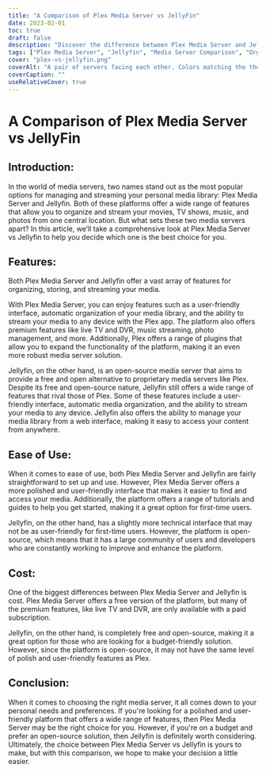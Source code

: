 ```yaml
---
title: "A Comparison of Plex Media Server vs JellyFin"
date: 2023-02-01
toc: true
draft: false
description: "Discover the difference between Plex Media Server and Jellyfin in this comprehensive comparison article for an informed decision on the best media server solution."
tags: ["Plex Media Server", "Jellyfin", "Media Server Comparison", "Organizing Media", "Streaming Media", "Open-Source Media Server", "Budget-Friendly Solution", "User-Friendly Interface", "Automatic Media Organization", "Live TV and DVR", "Music Streaming", "Photo Management", "Open-Source Community"]
cover: "plex-vs-jellyfin.png"
coverAlt: "A pair of servers facing each other. Colors matching the themes of plex, black and orange, and jellyfin, lightblue and purple."
coverCaption: ""
useRelativeCover: true
---
```

# A Comparison of Plex Media Server vs JellyFin

## Introduction:

In the world of media servers, two names stand out as the most popular options for managing and streaming your personal media library: Plex Media Server and Jellyfin. Both of these platforms offer a wide range of features that allow you to organize and stream your movies, TV shows, music, and photos from one central location. But what sets these two media servers apart? In this article, we’ll take a comprehensive look at Plex Media Server vs Jellyfin to help you decide which one is the best choice for you.

## Features:

Both Plex Media Server and Jellyfin offer a vast array of features for organizing, storing, and streaming your media.

With Plex Media Server, you can enjoy features such as a user-friendly interface, automatic organization of your media library, and the ability to stream your media to any device with the Plex app. The platform also offers premium features like live TV and DVR, music streaming, photo management, and more. Additionally, Plex offers a range of plugins that allow you to expand the functionality of the platform, making it an even more robust media server solution.

Jellyfin, on the other hand, is an open-source media server that aims to provide a free and open alternative to proprietary media servers like Plex. Despite its free and open-source nature, Jellyfin still offers a wide range of features that rival those of Plex. Some of these features include a user-friendly interface, automatic media organization, and the ability to stream your media to any device. Jellyfin also offers the ability to manage your media library from a web interface, making it easy to access your content from anywhere.

## Ease of Use:

When it comes to ease of use, both Plex Media Server and Jellyfin are fairly straightforward to set up and use. However, Plex Media Server offers a more polished and user-friendly interface that makes it easier to find and access your media. Additionally, the platform offers a range of tutorials and guides to help you get started, making it a great option for first-time users.

Jellyfin, on the other hand, has a slightly more technical interface that may not be as user-friendly for first-time users. However, the platform is open-source, which means that it has a large community of users and developers who are constantly working to improve and enhance the platform.

## Cost:

One of the biggest differences between Plex Media Server and Jellyfin is cost. Plex Media Server offers a free version of the platform, but many of the premium features, like live TV and DVR, are only available with a paid subscription.

Jellyfin, on the other hand, is completely free and open-source, making it a great option for those who are looking for a budget-friendly solution. However, since the platform is open-source, it may not have the same level of polish and user-friendly features as Plex.

## Conclusion:

When it comes to choosing the right media server, it all comes down to your personal needs and preferences. If you're looking for a polished and user-friendly platform that offers a wide range of features, then Plex Media Server may be the right choice for you. However, if you're on a budget and prefer an open-source solution, then Jellyfin is definitely worth considering. Ultimately, the choice between Plex Media Server vs Jellyfin is yours to make, but with this comparison, we hope to make your decision a little easier.